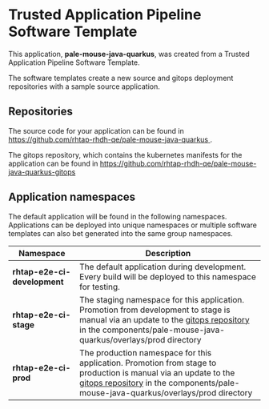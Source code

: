 # Trusted Application Pipeline Software Template

This application, **pale-mouse-java-quarkus**, was created from a Trusted Application Pipeline Software Template.

The software templates create a new source and gitops deployment repositories with a sample source application. 

## Repositories

The source code for your application can be found in [https://github.com/rhtap-rhdh-qe/pale-mouse-java-quarkus ](https://github.com/rhtap-rhdh-qe/pale-mouse-java-quarkus ).
 
The gitops repository, which contains the kubernetes manifests for the application can be found in 
[https://github.com/rhtap-rhdh-qe/pale-mouse-java-quarkus-gitops ](https://github.com/rhtap-rhdh-qe/pale-mouse-java-quarkus-gitops ) 

## Application namespaces 

The default application will be found in the following namespaces. Applications can be deployed into unique namespaces or multiple software templates can also bet generated into the same group namespaces.  

|  Namespace   |  Description   |  
| -------- | -------- |   
| **rhtap-e2e-ci-development** | The default application during development. Every build will be deployed to this namespace for testing. | 
| **rhtap-e2e-ci-stage** | The staging namespace for this application. Promotion from development to stage is manual via an update to the [gitops repository](https://github.com/rhtap-rhdh-qe/pale-mouse-java-quarkus-gitops ) in the components/pale-mouse-java-quarkus/overlays/prod directory |  
| **rhtap-e2e-ci-prod** | The production namespace for this application. Promotion from stage to production is manual via an update to the [gitops repository](https://github.com/rhtap-rhdh-qe/pale-mouse-java-quarkus-gitops ) in the components/pale-mouse-java-quarkus/overlays/prod directory | 